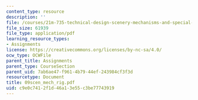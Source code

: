 ```yaml
---
content_type: resource
description: ''
file: /courses/21m-735-technical-design-scenery-mechanisms-and-special-effects-spring-2004/c9e0c7412f1d46a13e55c3be77743919_09scen_mech_rig.pdf
file_size: 61939
file_type: application/pdf
learning_resource_types:
- Assignments
license: https://creativecommons.org/licenses/by-nc-sa/4.0/
ocw_type: OCWFile
parent_title: Assignments
parent_type: CourseSection
parent_uid: 7ab6ae47-f961-4b79-44ef-243984cf3f3d
resourcetype: Document
title: 09scen_mech_rig.pdf
uid: c9e0c741-2f1d-46a1-3e55-c3be77743919
---
```

